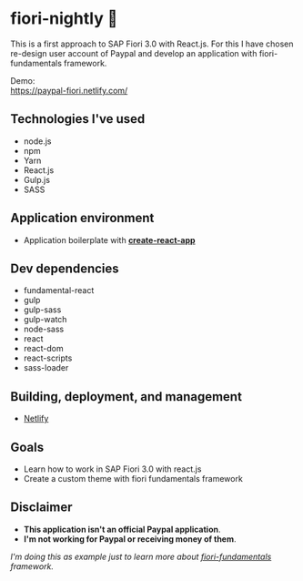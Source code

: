 # fiori-nightly 🌼

This is a first approach to SAP Fiori 3.0 with React.js. 
For this I have chosen re-design user account of Paypal and develop an application with fiori-fundamentals framework.

Demo:</br>
https://paypal-fiori.netlify.com/



## Technologies I've used
- node.js
- npm
- Yarn
- React.js
- Gulp.js
- SASS


## Application environment
- Application boilerplate with **[create-react-app](https://github.com/facebook/create-react-app)**


## Dev dependencies
- fundamental-react
- gulp
- gulp-sass
- gulp-watch
- node-sass
- react
- react-dom
- react-scripts
- sass-loader

## Building, deployment, and management
- [Netlify](https://www.netlify.com/)


## Goals
- Learn how to work in SAP Fiori 3.0 with react.js
- Create a custom theme with fiori fundamentals framework



## Disclaimer
- **This application isn't an official Paypal application**.
- **I'm not working for Paypal or receiving money of them**. 

*I'm doing this as example just to learn more about [fiori-fundamentals](https://sap.github.io/fundamental/) framework.*
